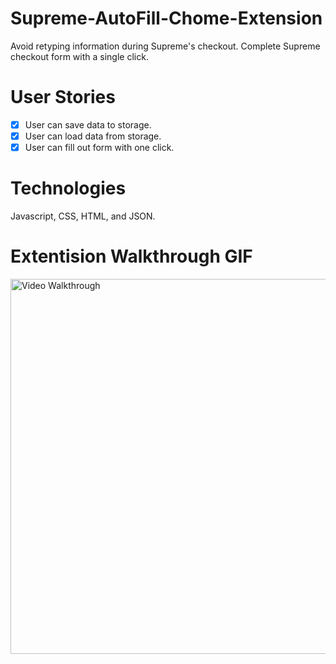 # Supreme-AutoFill-Chome-Extension
 
Avoid retyping information during Supreme's checkout. Complete Supreme checkout form with a single click.

# User Stories

- [x] User can save data to storage. 
- [x] User can load data from storage. 
- [x] User can fill out form with one click. 

# Technologies

Javascript, CSS, HTML, and JSON. 

# Extentision Walkthrough GIF


<img src='https://media.giphy.com/media/KpRMEVYwqdGvAAdFcE/giphy.gif' title='Video Walkthrough' width='600' alt='Video Walkthrough' />
